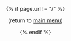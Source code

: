 <!DOCTYPE html>
<html>
<header>
    {% if page.url != "/" %}
    <p>(return to <a href="/">main menu</a>)</p>
    {% endif %}
</header>
</html>
